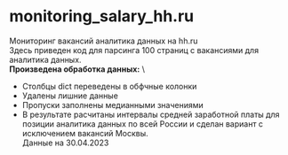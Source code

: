 # monitoring_salary_hh.ru
Мониторинг вакансий аналитика данных на hh.ru \
Здесь приведен код для парсинга 100 страниц с вакансиями для аналитика данных. \
**Произведена обработка данных:** \
* Столбцы dict переведены в обфчные колонки  
* Удалены лишние данные
* Пропуски заполнены медианными значениями
* В результате расчитаны интервалы средней заработной платы для позиции аналитика данных по всей России и сделан вариант с исключением вакансий Москвы. \
Данные на 30.04.2023
